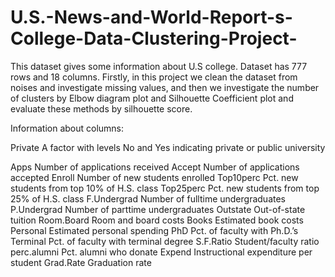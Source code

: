 # U.S.-News-and-World-Report-s-College-Data-Clustering-Project-
This dataset gives some information about U.S college. Dataset has 777 rows and 18 columns. Firstly, in this project we clean the dataset from noises and investigate missing values, and then we investigate the number of clusters by Elbow diagram plot and Silhouette Coefficient plot and evaluate these methods by silhouette score.


Information about columns:

Private A factor with levels No and Yes indicating private or public university

Apps Number of applications received
Accept Number of applications accepted
Enroll Number of new students enrolled
Top10perc Pct. new students from top 10% of H.S. class
Top25perc Pct. new students from top 25% of H.S. class
F.Undergrad Number of fulltime undergraduates
P.Undergrad Number of parttime undergraduates
Outstate Out-of-state tuition
Room.Board Room and board costs
Books Estimated book costs
Personal Estimated personal spending
PhD Pct. of faculty with Ph.D.’s
Terminal Pct. of faculty with terminal degree
S.F.Ratio Student/faculty ratio
perc.alumni Pct. alumni who donate
Expend Instructional expenditure per student
Grad.Rate Graduation rate
